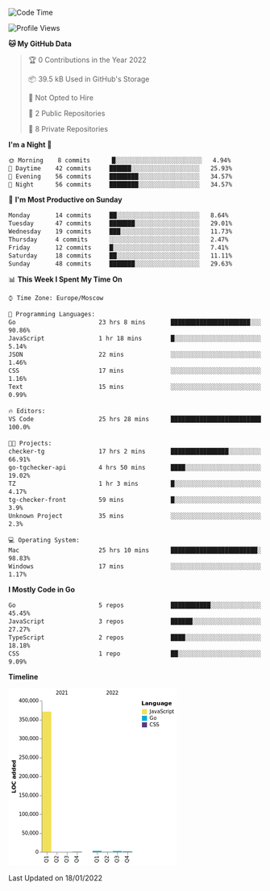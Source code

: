 <!--START_SECTION:waka-->
![Code Time](http://img.shields.io/badge/Code%20Time-122%20hrs%2027%20mins-blue)

![Profile Views](http://img.shields.io/badge/Profile%20Views-0-blue)

**🐱 My GitHub Data** 

> 🏆 0 Contributions in the Year 2022
 > 
> 📦 39.5 kB Used in GitHub's Storage 
 > 
> 🚫 Not Opted to Hire
 > 
> 📜 2 Public Repositories 
 > 
> 🔑 8 Private Repositories  
 > 
**I'm a Night 🦉** 

```text
🌞 Morning    8 commits      █░░░░░░░░░░░░░░░░░░░░░░░░   4.94% 
🌆 Daytime    42 commits     ██████░░░░░░░░░░░░░░░░░░░   25.93% 
🌃 Evening    56 commits     ████████░░░░░░░░░░░░░░░░░   34.57% 
🌙 Night      56 commits     ████████░░░░░░░░░░░░░░░░░   34.57%

```
📅 **I'm Most Productive on Sunday** 

```text
Monday       14 commits     ██░░░░░░░░░░░░░░░░░░░░░░░   8.64% 
Tuesday      47 commits     ███████░░░░░░░░░░░░░░░░░░   29.01% 
Wednesday    19 commits     ███░░░░░░░░░░░░░░░░░░░░░░   11.73% 
Thursday     4 commits      ░░░░░░░░░░░░░░░░░░░░░░░░░   2.47% 
Friday       12 commits     █░░░░░░░░░░░░░░░░░░░░░░░░   7.41% 
Saturday     18 commits     ██░░░░░░░░░░░░░░░░░░░░░░░   11.11% 
Sunday       48 commits     ███████░░░░░░░░░░░░░░░░░░   29.63%

```


📊 **This Week I Spent My Time On** 

```text
⌚︎ Time Zone: Europe/Moscow

💬 Programming Languages: 
Go                       23 hrs 8 mins       ██████████████████████░░░   90.86% 
JavaScript               1 hr 18 mins        █░░░░░░░░░░░░░░░░░░░░░░░░   5.14% 
JSON                     22 mins             ░░░░░░░░░░░░░░░░░░░░░░░░░   1.46% 
CSS                      17 mins             ░░░░░░░░░░░░░░░░░░░░░░░░░   1.16% 
Text                     15 mins             ░░░░░░░░░░░░░░░░░░░░░░░░░   0.99%

🔥 Editors: 
VS Code                  25 hrs 28 mins      █████████████████████████   100.0%

🐱‍💻 Projects: 
checker-tg               17 hrs 2 mins       ████████████████░░░░░░░░░   66.91% 
go-tgchecker-api         4 hrs 50 mins       ████░░░░░░░░░░░░░░░░░░░░░   19.02% 
TZ                       1 hr 3 mins         █░░░░░░░░░░░░░░░░░░░░░░░░   4.17% 
tg-checker-front         59 mins             █░░░░░░░░░░░░░░░░░░░░░░░░   3.9% 
Unknown Project          35 mins             ░░░░░░░░░░░░░░░░░░░░░░░░░   2.3%

💻 Operating System: 
Mac                      25 hrs 10 mins      ████████████████████████░   98.83% 
Windows                  17 mins             ░░░░░░░░░░░░░░░░░░░░░░░░░   1.17%

```

**I Mostly Code in Go** 

```text
Go                       5 repos             ███████████░░░░░░░░░░░░░░   45.45% 
JavaScript               3 repos             ██████░░░░░░░░░░░░░░░░░░░   27.27% 
TypeScript               2 repos             ████░░░░░░░░░░░░░░░░░░░░░   18.18% 
CSS                      1 repo              ██░░░░░░░░░░░░░░░░░░░░░░░   9.09%

```


**Timeline**

![Chart not found](https://raw.githubusercontent.com/jeezft/jeezft/main/charts/bar_graph.png) 


 Last Updated on 18/01/2022
<!--END_SECTION:waka-->
